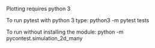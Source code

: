 Plotting requires python 3

To run pytest with python 3 type: python3 -m pytest tests

To run without installing the module: python -m pycontest.simulation_2d_many
